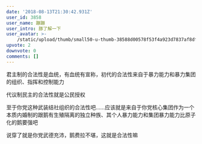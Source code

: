 ```yaml
---
date: '2018-08-13T21:30:42.931Z'
user_id: 3858
user_name: 蹦蹦
user_intro: 豚了解一下
user_avatar: >-
    /static/upload/thumb/small50-u-thumb-38588d00578f53f4a923d7837af8dfd5e6a935174496.png
upvote: 2
downvote: 0
comments: []
---
```


君主制的合法性是血统，有血统有宣称，初代的合法性来自于暴力能力和暴力集团的组织、指挥和控制能力

  

代议制民主的合法性就是公民授权

  

至于你党这种武装结社组织的合法性吧……应该就是来自于你党核心集团作为一个本质内婚制的跟鹅有生殖隔离的独立种族、其个人暴力能力和集团暴力能力比原子化的鹅要强吧

  

说穿了就是你党武德充沛，鹅费拉不堪，这就是合法性嘛
